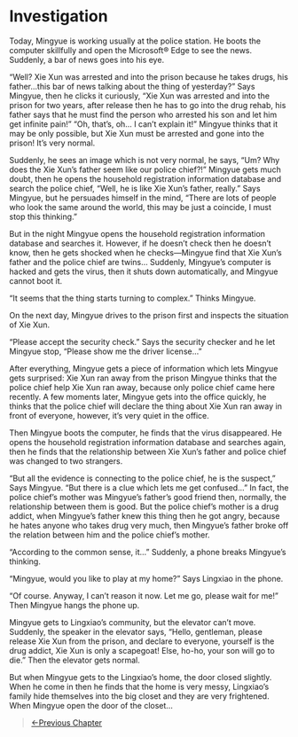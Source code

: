 # Investigation

Today, Mingyue is working usually at the police station. He boots the computer skillfully and open the Microsoft® Edge to see the news. Suddenly, a bar of news goes into his eye.

“Well? Xie Xun was arrested and into the prison because he takes drugs, his father…this bar of news talking about the thing of yesterday?” Says Mingyue, then he clicks it curiously, “Xie Xun was arrested and into the prison for two years, after release then he has to go into the drug rehab, his father says that he must find the person who arrested his son and let him get infinite pain!” “Oh, that’s, oh… I can’t explain it!” Mingyue thinks that it may be only possible, but Xie Xun must be arrested and gone into the prison! It’s very normal. 

Suddenly, he sees an image which is not very normal, he says, “Um? Why does the Xie Xun’s father seem like our police chief?!” Mingyue gets much doubt, then he opens the household registration information database and search the police chief, “Well, he is like Xie Xun’s father, really.” Says Mingyue, but he persuades himself in the mind, “There are lots of people who look the same around the world, this may be just a coincide, I must stop this thinking.”

But in the night Mingyue opens the household registration information database and searches it. However, if he doesn’t check then he doesn’t know, then he gets shocked when he checks—Mingyue find that Xie Xun’s father and the police chief are twins… Suddenly, Mingyue’s computer is hacked and gets the virus, then it shuts down automatically, and Mingyue cannot boot it.

“It seems that the thing starts turning to complex.” Thinks Mingyue.

On the next day, Mingyue drives to the prison first and inspects the situation of Xie Xun.

“Please accept the security check.” Says the security checker and he let Mingyue stop, “Please show me the driver license…”

After everything, Mingyue gets a piece of information which lets Mingyue gets surprised: Xie Xun ran away from the prison Mingyue thinks that the police chief help Xie Xun ran away, because only police chief came here recently. A few moments later, Mingyue gets into the office quickly, he thinks that the police chief will declare the thing about Xie Xun ran away in front of everyone, however, it’s very quiet in the office.

Then Mingyue boots the computer, he finds that the virus disappeared. He opens the household registration information database and searches again, then he finds that the relationship between Xie Xun’s father and police chief was changed to two strangers.

“But all the evidence is connecting to the police chief, he is the suspect,” Says Mingyue. “But there is a clue which lets me get confused…” In fact, the police chief’s mother was Mingyue’s father’s good friend then, normally, the relationship between them is good. But the police chief’s mother is a drug addict, when Mingyue’s father knew this thing then he got angry, because he hates anyone who takes drug very much, then Mingyue’s father broke off the relation between him and the police chief’s mother.

“According to the common sense, it…” Suddenly, a phone breaks Mingyue’s thinking.

“Mingyue, would you like to play at my home?” Says Lingxiao in the phone.

“Of course. Anyway, I can’t reason it now. Let me go, please wait for me!” Then Mingyue hangs the phone up.

Mingyue gets to Lingxiao’s community, but the elevator can’t move. Suddenly, the speaker in the elevator says, “Hello, gentleman, please release Xie Xun from the prison, and declare to everyone, yourself is the drug addict, Xie Xun is only a scapegoat! Else, ho-ho, your son will go to die.” Then the elevator gets normal.

But when Mingyue gets to the Lingxiao’s home, the door closed slightly. When he come in then he finds that the home is very messy, Lingxiao’s family hide themselves into the big closet and they are very frightened. When Mingyue open the door of the closet…

> [←Previous Chapter](/detective/part1/chapter2.md)
